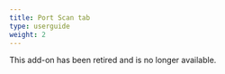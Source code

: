 ```yaml
---
title: Port Scan tab
type: userguide
weight: 2
---
```


This add-on has been retired and is no longer available.
